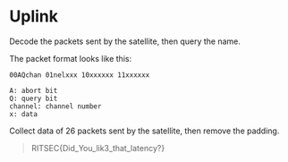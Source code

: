 # Uplink

Decode the packets sent by the satellite, then query the name.

The packet format looks like this:

```
00AQchan 01nelxxx 10xxxxxx 11xxxxxx

A: abort bit
Q: query bit
channel: channel number
x: data
```

Collect data of 26 packets sent by the satellite, then remove the padding.

> RITSEC{Did_You_lik3_that_latency?}
